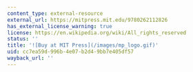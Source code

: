 ```yaml
---
content_type: external-resource
external_url: https://mitpress.mit.edu/9780262112826
has_external_license_warning: true
license: https://en.wikipedia.org/wiki/All_rights_reserved
status: ''
title: '![Buy at MIT Press](/images/mp_logo.gif)'
uid: cc7ea59d-996b-4e07-b2d4-9bb7e405df57
wayback_url: ''
---
```


